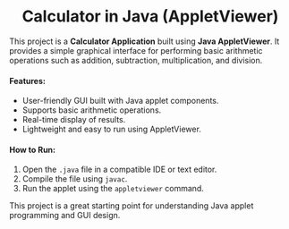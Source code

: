 <h1 align="center">Calculator in Java (AppletViewer)</h1> 



This project is a **Calculator Application** built using **Java AppletViewer**. It provides a simple graphical interface for performing basic arithmetic operations such as addition, subtraction, multiplication, and division.  

#### Features:  
- User-friendly GUI built with Java applet components.  
- Supports basic arithmetic operations.  
- Real-time display of results.  
- Lightweight and easy to run using AppletViewer.  

#### How to Run:  
1. Open the `.java` file in a compatible IDE or text editor.  
2. Compile the file using `javac`.  
3. Run the applet using the `appletviewer` command.  

This project is a great starting point for understanding Java applet programming and GUI design.
